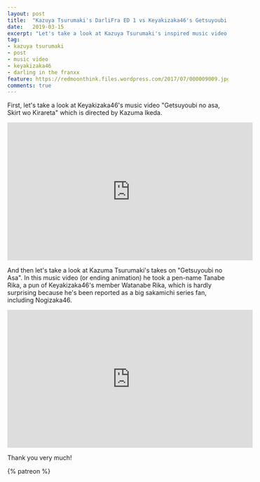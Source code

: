 ```yaml
---
layout: post
title:  "Kazuya Tsurumaki's DarliFra ED 1 vs Keyakizaka46's Getsuyoubi no Asa, Skirt wo Kirareta"
date:   2019-03-15
excerpt: "Let's take a look at Kazuya Tsurumaki's inspired music video."
tag:
- kazuya tsurumaki
- post
- music video
- keyakizaka46
- darling in the franxx
feature: https://redmoonthink.files.wordpress.com/2017/07/000009009.jpg
comments: true
---
```


First, let's take a look at Keyakizaka46's music video "Getsuyoubi no asa, Skirt wo Kirareta" which is directed by Kazuma Ikeda. 
<iframe width="560" height="315" src="https://www.youtube.com/embed/4ohdYZj_ykY" frameborder="0"> </iframe>

And then let's take a look at Kazuma Tsurumaki's takes on "Getsuyoubi no Asa". In this music video (or ending animation) he took a pen-name Tanabe Rika, a pun of Keyakizaka46's member Watanabe Rika, which is hardly surprising because he's been reported as a big sakamichi series fan, including Nogizaka46. 

<iframe width="560" height="315" src="https://www.youtube.com/embed/PieK5u9pPIA" frameborder="0"> </iframe>

Thank you very much! 

{% patreon %}

